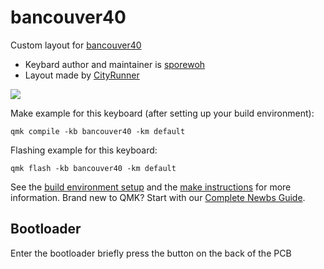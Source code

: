 # bancouver40 

Custom layout for [bancouver40](https://github.com/ChrisChrisLoLo/bancouver40)

* Keybard author and maintainer is [sporewoh](https://github.com/ChrisChrisLoLo)
* Layout made by [CityRunner](https://github.com/CityRunner)

![](https://i.imgur.com/t9bcYgv.png)

Make example for this keyboard (after setting up your build environment):

    qmk compile -kb bancouver40 -km default

Flashing example for this keyboard:

    qmk flash -kb bancouver40 -km default


See the [build environment setup](https://docs.qmk.fm/#/getting_started_build_tools) and the [make instructions](https://docs.qmk.fm/#/getting_started_make_guide) for more information. Brand new to QMK? Start with our [Complete Newbs Guide](https://docs.qmk.fm/#/newbs).

## Bootloader

Enter the bootloader briefly press the button on the back of the PCB
